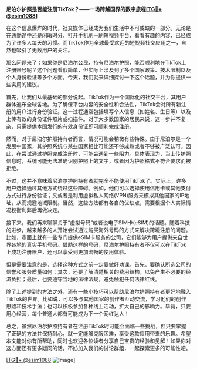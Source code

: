 **尼泊尔护照是否能注册TikTok？——一场跨越国界的数字旅程[[TG💪+ @esim1088](https://t.me/s/esim1088)]**

在这个信息爆炸的时代，社交媒体已经成为我们生活中不可或缺的一部分。无论是在通勤途中还是闲暇时分，打开手机刷一刷短视频平台，看看有趣的内容，已经成为了许多人每天的习惯。而TikTok作为全球最受欢迎的短视频社交应用之一，自然也吸引了无数用户的关注。

那么问题来了：如果你是尼泊尔公民，持有尼泊尔护照，能否顺利地在TikTok上注册账号呢？这个问题看似简单，但实际上涉及到了多个国家政策、技术限制以及个人身份验证等多个方面。今天，我们就来详细探讨一下这个话题，并为你提供一些实用的建议。

首先，让我们从最基础的部分说起。TikTok作为一个国际化的社交平台，其用户群体遍布全球各地。为了确保平台内容的安全性和合法性，TikTok会对所有新注册的用户进行身份验证。这一过程通常包括填写个人信息（如姓名、生日等）以及上传有效的身份证件照片或扫描件。对于大多数国家的居民来说，这一步并不复杂，只需提供本国发行的有效身份证即可顺利完成注册。

然而，对于尼泊尔护照持有者而言，情况可能会稍微有些特殊。由于尼泊尔是一个发展中国家，其护照系统与某些国家相比可能还不够成熟或者不够被广泛认可。因此，在尝试通过护照完成注册时，可能会遇到一些阻力。具体表现为，当上传护照信息时，系统可能无法准确识别护照上的文字，或者因为护照格式不符合要求而被拒绝。

不过，这并不意味着尼泊尔护照持有者就完全不能使用TikTok了。实际上，许多用户选择通过其他方式绕过这些障碍。例如，他们可以选择使用信用卡或其他支付方式进行身份验证；又或者是利用虚拟私人网络(VPN)服务来模拟其他国家的IP地址，从而规避地域限制。当然，这些方法都有各自的优缺点，需要根据个人实际情况权衡利弊后再做决定。

接下来，我们再来聊聊关于“虚拟号码”或者说电子SIM卡(eSIM)的话题。随着科技的进步，越来越多的人开始尝试通过购买海外号码的方式来解决跨境注册的问题。比如，市面上就有一些专门提供eSIM卡服务的公司，它们能够为用户提供来自世界各地的真实手机号码。借助这样的号码，尼泊尔护照持有者不仅可以在TikTok上成功注册账户，还可以享受到更加流畅的使用体验。

但是需要注意的是，选择这种方式之前一定要做好功课。首先，要确认所选公司的信誉和服务质量如何；其次，还要了解清楚相关的费用结构，以免产生不必要的经济负担；最后，也要遵守当地的法律法规，避免触犯任何法律红线。

除了上述提到的方法之外，还有一些小技巧可以帮助尼泊尔护照持有者更好地融入TikTok的世界。比如说，可以多与其他国家的创作者互动交流，学习他们的创作思路和技术手法；也可以积极参加各种线上活动，扩大自己的影响力。毕竟，只要用心经营，每个普通人都有可能成为下一个网红达人！

总之，虽然尼泊尔护照持有者在注册TikTok时可能会面临一些挑战，但只要掌握了正确的方法并保持耐心，就一定能够克服困难，享受这款应用带来的乐趣。希望本文能对你有所帮助，同时也欢迎各位读者分享自己宝贵的经验和见解！如果你对这方面还有更多疑问的话，不妨加入我们的讨论群组，一起探索更多的可能性吧。

[[TG💪+ @esim1088](https://t.me/s/esim1088) ![Image](https://i.postimg.cc/4NQfJmqS/Snipaste-2025-05-13-00-14-12.png)]